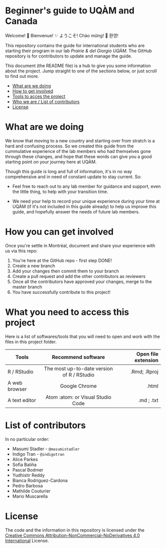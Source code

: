 # Beginner's guide to UQÀM and Canada

Welcome!  :tada:  Bienvenue!  :sparkles:  ようこそ!  Chào mừng!  :confetti_ball:  환영!

This repository contains the guide for international students who are starting their program in our lab *Prairie & del Giorgio UQÀM*. The GitHub repository is for contributors to update and manage the guide.

This document (the README file) is a hub to give you some information about the project. Jump straight to one of the sections below, or just scroll to find out more.

* [What are we doing](#what-we-are-doing)
* [How to get involved](#how-you-can-get-involved)
* [Tools to acces the project](#What-you-need-to-access-this-project)
* [Who we are / List of contributors](#list-of-contributors)
* [License](#license)

# What are we doing
We know that moving to a new country and starting over from stratch is a hard and confusing process. So we created this guide from the cummulative experience of the lab members who had themselves gone through these changes, and hope that these words can give you a good starting point on your journey here at UQÀM.

Though this guide is long and full of information, it's in no way comprehensive and in need of constant update to stay current. So:

+ Feel free to reach out to any lab member for guidance and support, even the little thing, to help with your transition time.

+ We need your help to record your unique experience during your time at UQÀM (if it's not included in this guide already) to help us improve this guide, and hopefully answer the needs of future lab members.

# How you can get involved


Once you're settle in Montréal, document and share your experience with us via this repo: 
1. You're here at the GitHub repo - first step DONE!
2. Create a new branch
3. Add your changes then commit them to your branch
4. Create a pull request and add the other contributors as reviewers
5. Once all the contributors have approved your changes, merge to the master branch
6. You have successfully contribute to this project!

# What you need to access this project
Here is a list of softwares/tools that you will need to open and work with the files in this project folder.

| Tools           | Recommend software          | Open file extension |
| --------------- |:---------------------------:| -------------------:|
| R / RStudio     |The most up-to-date version of R / RStudio| .Rmd; .Rproj        |
| A web browser   | Google Chrome               | .html               |
| A text editor   | Atom :atom: or Visual Studio Code  | .md ; .txt                |


# List of contributors 
In no particular order:

* Masumi Stadler - `@masumistadler`
* Indigo Tran - `@indigotran`
* Alice Parkes
* Sofìa Baliña
* Pascal Bodmer
* Yudhistir Reddy
* Bianca Rodriguez-Cardona
* Pedro Barbosa
* Mathilde Couturier
* Mario Muscarella

# License

The code and the information in this repository is licensed under the [Creative Commons Attribution-NonCommercial-NoDerivatives 4.0 International](https://creativecommons.org/licenses/by-nc-nd/4.0/) License.